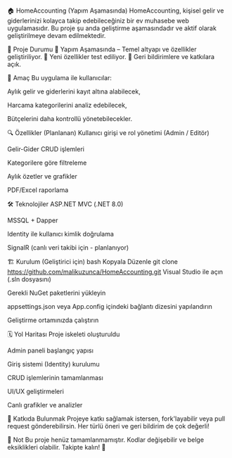 🏠 HomeAccounting (Yapım Aşamasında)
HomeAccounting, kişisel gelir ve giderlerinizi kolayca takip edebileceğiniz bir ev muhasebe web uygulamasıdır. Bu proje şu anda geliştirme aşamasındadır ve aktif olarak geliştirilmeye devam edilmektedir.

🚧 Proje Durumu
🔧 Yapım Aşamasında – Temel altyapı ve özellikler geliştiriliyor.
🧪 Yeni özellikler test ediliyor.
📌 Geri bildirimlere ve katkılara açık.

🎯 Amaç
Bu uygulama ile kullanıcılar:

Aylık gelir ve giderlerini kayıt altına alabilecek,

Harcama kategorilerini analiz edebilecek,

Bütçelerini daha kontrollü yönetebilecekler.

🔍 Özellikler (Planlanan)
 Kullanıcı girişi ve rol yönetimi (Admin / Editör)

 Gelir-Gider CRUD işlemleri

 Kategorilere göre filtreleme

 Aylık özetler ve grafikler

 PDF/Excel raporlama

🛠️ Teknolojiler
ASP.NET MVC (.NET 8.0)

MSSQL + Dapper

Identity ile kullanıcı kimlik doğrulama

SignalR (canlı veri takibi için - planlanıyor)

🏗️ Kurulum (Geliştirici için)
bash
Kopyala
Düzenle
git clone https://github.com/malikuzunca/HomeAccounting.git
Visual Studio ile açın (.sln dosyasını)

Gerekli NuGet paketlerini yükleyin

appsettings.json veya App.config içindeki bağlantı dizesini yapılandırın

Geliştirme ortamınızda çalıştırın

🗓️ Yol Haritası
 Proje iskeleti oluşturuldu

 Admin paneli başlangıç yapısı

 Giriş sistemi (Identity) kurulumu

 CRUD işlemlerinin tamamlanması

 UI/UX geliştirmeleri

 Canlı grafikler ve analizler

🤝 Katkıda Bulunmak
Projeye katkı sağlamak istersen, fork'layabilir veya pull request gönderebilirsin. Her türlü öneri ve geri bildirim de çok değerli!

📢 Not
Bu proje henüz tamamlanmamıştır. Kodlar değişebilir ve belge eksiklikleri olabilir. Takipte kalın! 🚀
